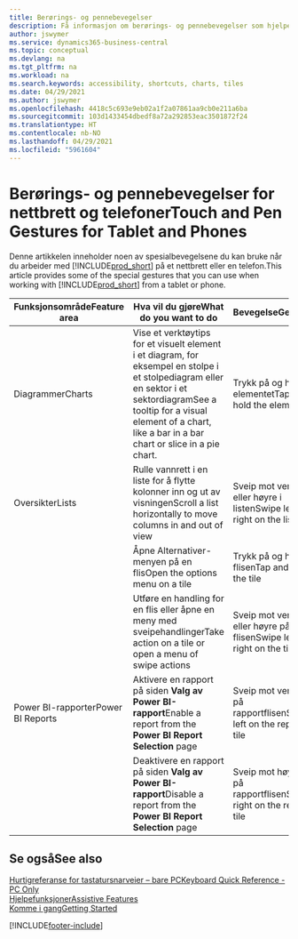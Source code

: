 ```yaml
---
title: Berørings- og pennebevegelser
description: Få informasjon om berørings- og pennebevegelser som hjelper deg å arbeide effektivt med dataene på nettbrett og telefoner.
author: jswymer
ms.service: dynamics365-business-central
ms.topic: conceptual
ms.devlang: na
ms.tgt_pltfrm: na
ms.workload: na
ms.search.keywords: accessibility, shortcuts, charts, tiles
ms.date: 04/29/2021
ms.author: jswymer
ms.openlocfilehash: 4418c5c693e9eb02a1f2a07861aa9cb0e211a6ba
ms.sourcegitcommit: 103d1433454dbedf8a72a292853eac3501872f24
ms.translationtype: HT
ms.contentlocale: nb-NO
ms.lasthandoff: 04/29/2021
ms.locfileid: "5961604"
---
```

# <a name="touch-and-pen-gestures-for-tablet-and-phones"></a><span data-ttu-id="57fbe-103">Berørings- og pennebevegelser for nettbrett og telefoner</span><span class="sxs-lookup"><span data-stu-id="57fbe-103">Touch and Pen Gestures for Tablet and Phones</span></span> 

<span data-ttu-id="57fbe-104">Denne artikkelen inneholder noen av spesialbevegelsene du kan bruke når du arbeider med [!INCLUDE[prod_short](includes/prod_short.md)] på et nettbrett eller en telefon.</span><span class="sxs-lookup"><span data-stu-id="57fbe-104">This article provides some of the special gestures that you can use when working with [!INCLUDE[prod_short](includes/prod_short.md)] from a tablet or phone.</span></span>

|<span data-ttu-id="57fbe-105">Funksjonsområde</span><span class="sxs-lookup"><span data-stu-id="57fbe-105">Feature area</span></span>|<span data-ttu-id="57fbe-106">Hva vil du gjøre</span><span class="sxs-lookup"><span data-stu-id="57fbe-106">What do you want to do</span></span>|<span data-ttu-id="57fbe-107">Bevegelse</span><span class="sxs-lookup"><span data-stu-id="57fbe-107">Gesture</span></span>|<span data-ttu-id="57fbe-108">Nettbrettstøtte</span><span class="sxs-lookup"><span data-stu-id="57fbe-108">Tablet support</span></span>|<span data-ttu-id="57fbe-109">Telefonstøtte</span><span class="sxs-lookup"><span data-stu-id="57fbe-109">Phone support</span></span>|
|------------|----------------------|-------|--------------|-------------|
|<span data-ttu-id="57fbe-110">Diagrammer</span><span class="sxs-lookup"><span data-stu-id="57fbe-110">Charts</span></span>|<span data-ttu-id="57fbe-111">Vise et verktøytips for et visuelt element i et diagram, for eksempel en stolpe i et stolpediagram eller en sektor i et sektordiagram</span><span class="sxs-lookup"><span data-stu-id="57fbe-111">See a tooltip for a visual element of a chart, like a bar in a bar chart or slice in a pie chart.</span></span>|<span data-ttu-id="57fbe-112">Trykk på og hold elementet</span><span class="sxs-lookup"><span data-stu-id="57fbe-112">Tap and hold the element</span></span>|<span data-ttu-id="57fbe-113">Ja</span><span class="sxs-lookup"><span data-stu-id="57fbe-113">Yes</span></span>|<span data-ttu-id="57fbe-114">Ja</span><span class="sxs-lookup"><span data-stu-id="57fbe-114">Yes</span></span>|
|<span data-ttu-id="57fbe-115">Oversikter</span><span class="sxs-lookup"><span data-stu-id="57fbe-115">Lists</span></span>|<span data-ttu-id="57fbe-116">Rulle vannrett i en liste for å flytte kolonner inn og ut av visningen</span><span class="sxs-lookup"><span data-stu-id="57fbe-116">Scroll a list horizontally to move columns in and out of view</span></span>|<span data-ttu-id="57fbe-117">Sveip mot venstre eller høyre i listen</span><span class="sxs-lookup"><span data-stu-id="57fbe-117">Swipe left or right on the list</span></span>|<span data-ttu-id="57fbe-118">Ja</span><span class="sxs-lookup"><span data-stu-id="57fbe-118">Yes</span></span>|<span data-ttu-id="57fbe-119">Nei</span><span class="sxs-lookup"><span data-stu-id="57fbe-119">No</span></span>|
||<span data-ttu-id="57fbe-120">Åpne Alternativer-menyen på en flis</span><span class="sxs-lookup"><span data-stu-id="57fbe-120">Open the options menu on a tile</span></span>|<span data-ttu-id="57fbe-121">Trykk på og hold flisen</span><span class="sxs-lookup"><span data-stu-id="57fbe-121">Tap and hold the tile</span></span>|<span data-ttu-id="57fbe-122">Ja</span><span class="sxs-lookup"><span data-stu-id="57fbe-122">Yes</span></span>|<span data-ttu-id="57fbe-123">Ja</span><span class="sxs-lookup"><span data-stu-id="57fbe-123">Yes</span></span>|
||<span data-ttu-id="57fbe-124">Utføre en handling for en flis eller åpne en meny med sveipehandlinger</span><span class="sxs-lookup"><span data-stu-id="57fbe-124">Take action on a tile or open a menu of swipe actions</span></span> |<span data-ttu-id="57fbe-125">Sveip mot venstre eller høyre på flisen</span><span class="sxs-lookup"><span data-stu-id="57fbe-125">Swipe left or right on the tile</span></span>|<span data-ttu-id="57fbe-126">Nei</span><span class="sxs-lookup"><span data-stu-id="57fbe-126">No</span></span>|<span data-ttu-id="57fbe-127">Ja</span><span class="sxs-lookup"><span data-stu-id="57fbe-127">Yes</span></span>|
|<span data-ttu-id="57fbe-128">Power BI-rapporter</span><span class="sxs-lookup"><span data-stu-id="57fbe-128">Power BI Reports</span></span>|<span data-ttu-id="57fbe-129">Aktivere en rapport på siden **Valg av Power BI-rapport**</span><span class="sxs-lookup"><span data-stu-id="57fbe-129">Enable a report from the **Power BI Report Selection** page</span></span> |<span data-ttu-id="57fbe-130">Sveip mot venstre på rapportflisen</span><span class="sxs-lookup"><span data-stu-id="57fbe-130">Swipe left on the report tile</span></span>|<span data-ttu-id="57fbe-131">Nei</span><span class="sxs-lookup"><span data-stu-id="57fbe-131">No</span></span>|<span data-ttu-id="57fbe-132">Ja</span><span class="sxs-lookup"><span data-stu-id="57fbe-132">Yes</span></span>|
||<span data-ttu-id="57fbe-133">Deaktivere en rapport på siden **Valg av Power BI-rapport**</span><span class="sxs-lookup"><span data-stu-id="57fbe-133">Disable a report from the **Power BI Report Selection** page</span></span> |<span data-ttu-id="57fbe-134">Sveip mot høyre på rapportflisen</span><span class="sxs-lookup"><span data-stu-id="57fbe-134">Swipe right on the report tile</span></span>|<span data-ttu-id="57fbe-135">Nei</span><span class="sxs-lookup"><span data-stu-id="57fbe-135">No</span></span>|<span data-ttu-id="57fbe-136">Ja</span><span class="sxs-lookup"><span data-stu-id="57fbe-136">Yes</span></span>|

<!-- ## Charts

Business Central built-in charts display useful information about business data and KPIs. You can get additional information about the data by using the tooltips that are available on top of the data. To access a tooltip, tap and hold or hover over the data.

-->

## <a name="see-also"></a><span data-ttu-id="57fbe-137">Se også</span><span class="sxs-lookup"><span data-stu-id="57fbe-137">See also</span></span>

[<span data-ttu-id="57fbe-138">Hurtigreferanse for tastatursnarveier – bare PC</span><span class="sxs-lookup"><span data-stu-id="57fbe-138">Keyboard Quick Reference - PC Only</span></span>](keyboard-shortcuts-cheatsheet.md)  
[<span data-ttu-id="57fbe-139">Hjelpefunksjoner</span><span class="sxs-lookup"><span data-stu-id="57fbe-139">Assistive Features</span></span>](ui-accessibility.md)  
[<span data-ttu-id="57fbe-140">Komme i gang</span><span class="sxs-lookup"><span data-stu-id="57fbe-140">Getting Started</span></span>](product-get-started.md)  

[!INCLUDE[footer-include](includes/footer-banner.md)]